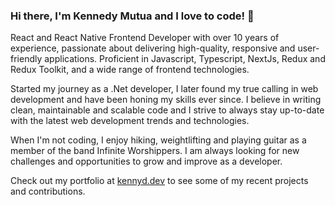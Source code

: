 ### Hi there, I'm Kennedy Mutua and I love to code! 👋


React and React Native Frontend Developer with over 10 years of experience, passionate about delivering high-quality, responsive and user-friendly applications. Proficient in Javascript, Typescript, NextJs, Redux and Redux Toolkit, and a wide range of frontend technologies.

Started my journey as a .Net developer, I later found my true calling in web development and have been honing my skills ever since. I believe in writing clean, maintainable and scalable code and I strive to always stay up-to-date with the latest web development trends and technologies.

When I'm not coding, I enjoy hiking, weightlifting and playing guitar as a member of the band Infinite Worshippers. I am always looking for new challenges and opportunities to grow and improve as a developer.

Check out my portfolio at [kennyd.dev](https://kennyd.dev) to see some of my recent projects and contributions.


<!--
**alphakex2/alphakex2** is a ✨ _special_ ✨ repository because its `README.md` (this file) appears on your GitHub profile.

Here are some ideas to get you started:

- 🔭 I’m currently working on ...
- 🌱 I’m currently learning ...
- 👯 I’m looking to collaborate on ...
- 🤔 I’m looking for help with ...
- 💬 Ask me about ...
- 📫 How to reach me: ...
- 😄 Pronouns: ...
- ⚡ Fun fact: ...
-->
